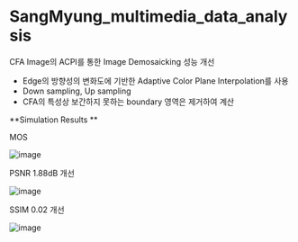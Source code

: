 # SangMyung_multimedia_data_analysis

CFA Image의 ACPI를 통한 Image Demosaicking 성능 개선 
- Edge의 방향성의 변화도에 기반한 Adaptive Color Plane Interpolation를 사용
- Down sampling, Up sampling
- CFA의 특성상 보간하지 못하는 boundary 영역은 제거하여 계산




**Simulation Results **

MOS 

![image](https://github.com/seolinhye/SangMyung_multimedia_data_analysis/assets/74964809/c727bd12-61ef-4e8c-a00f-a915ef86a273)

PSNR 1.88dB 개선

![image](https://github.com/seolinhye/SangMyung_multimedia_data_analysis/assets/74964809/3403b595-7205-4913-9a63-aa4df079b6d8)

SSIM 0.02 개선

![image](https://github.com/seolinhye/SangMyung_multimedia_data_analysis/assets/74964809/2fc46403-aeb1-46a4-a816-fd6f51423438)


